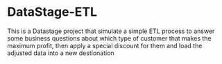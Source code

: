 # DataStage-ETL
This is a Datastage project that simulate a simple ETL process to answer some business questions about which type of customer that makes the maximum profit, 
then apply a special discount for them and load the adjusted data into a new destionation
